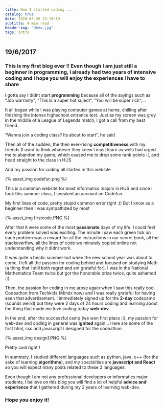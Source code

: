 ```yaml
---
title: How I started coding ...
catalog: true
date: 2020-03-26 22:19:19
subtitle: 4 min read
header-img: "demo.jpg"
tags: intro
---
```


## 19/6/2017

### This is my first blog ever !! Even though I am just still a beginner in programming, I already had two years of intensive coding and I hope you will enjoy the experiences I have to share

I gotta say I didnt start **programming** because all of the sayings such as "Job warranty", "This is a super hot suject", "You will be super rich",...

It all began while I was playing computer games at home, chilling after finishing the intense highschool entrance test. Just as my screen was grey in the middle of a League of Legends match, I got a call from my best friend.

"Wanna join a coding class? Its about to start", he said

Then all of the sudden, the then ever-rising **competitiveness** with my friends (I used to think whatever they knew I must learn as well) had urged me to abandon my game, which caused me to drop some rank points :(, and head straight to the class in HUS

And my passion for coding all started in this website

{% asset_img codefun.png %}

This is a common website for most informatics majors in HUS and since I took this summer class, I sneaked an account on Codefun.

My first lines of code, pretty stupid common error right :)) But I know as a beginner then I was sympathized by most

{% asset_img firstcode.PNG %}

After that it were some of the most **passionate** days of my life. I could feel every problem solved was exciting. The minute I saw each green tick on each problem was a reward for all the instructions in our secret book, all the stackoverflow, all the lines of code we minutely copied online not understanding why it didnt work.

It was quite a hectic summer but when the new school year was about to come, I left all the passion for coding behind and focused on studying Math (a thing that I still both regret and am grateful for). I was in the National Mathematics Team twice but got the honorable prize twice, quite ashamed :))

Then, the passion for coding in me arose again when I saw this really cool Codeathon from Techkids (Mindx now) and I was really grateful for having seen that advertisement. I immediately signed up for the **2-day** codecamp (sounds weird) but they were 2 days of 24 hours coding and learning about the thing that made me love coding today **web-dev**.

In the end, after the successful camp (we won first place :)), my passion for web-dev and coding in general was **ignited** again... Here are some of the first html, css and javascript I designed for the codeathon:

{% asset_img design1.PNG %}

Pretty cool right !

In summary, I studied different languages such as python, java, c++ (for the sake of learning **algorithms**), and my specialities are **javascript and React** so you will expect many posts related to these 2 languages.

Even though I am not any professional developers or informatics major students, I believe on this blog you will find a lot of helpful **advice and experience** that I gathered during my 2 years of learning web-dev.

### Hope you enjoy it!
